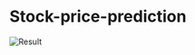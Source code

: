 # Stock-price-prediction

![Result](https://drive.google.com/file/d/1UJWcjt4RcyVMxGds5Nxuz3nwQ61IEo18/view?usp=sharing)
